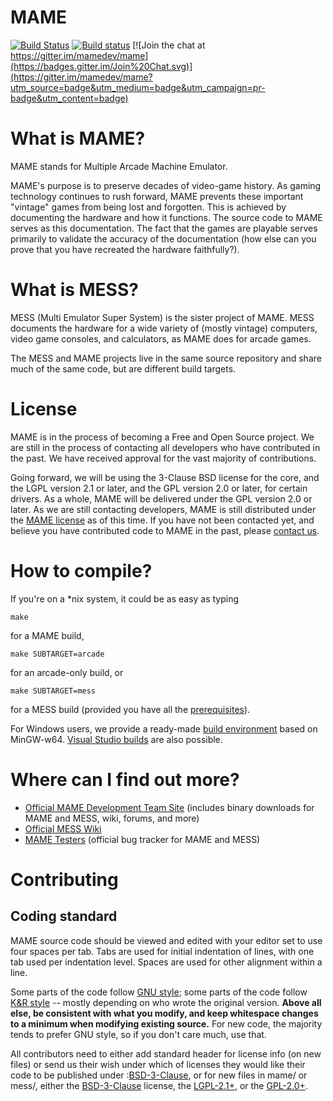 
# **MAME** #

[![Build Status](https://travis-ci.org/mamedev/mame.svg)](https://travis-ci.org/mamedev/mame) [![Build status](https://ci.appveyor.com/api/projects/status/te0qy56b72tp5kmo?svg=true)](https://ci.appveyor.com/project/startaq/mame) [![Join the chat at https://gitter.im/mamedev/mame](https://badges.gitter.im/Join%20Chat.svg)](https://gitter.im/mamedev/mame?utm_source=badge&utm_medium=badge&utm_campaign=pr-badge&utm_content=badge)

What is MAME?
=============

MAME stands for Multiple Arcade Machine Emulator.

MAME's purpose is to preserve decades of video-game history. As gaming technology continues to rush forward, MAME prevents these important "vintage" games from being lost and forgotten. This is achieved by documenting the hardware and how it functions. The source code to MAME serves as this documentation. The fact that the games are playable serves primarily to validate the accuracy of the documentation (how else can you prove that you have recreated the hardware faithfully?).


What is MESS?
=============

MESS (Multi Emulator Super System) is the sister project of MAME. MESS documents the hardware for a wide variety of (mostly vintage) computers, video game consoles, and calculators, as MAME does for arcade games.

The MESS and MAME projects live in the same source repository and share much of the same code, but are different build targets.


License
=======

MAME is in the process of becoming a Free and Open Source project. We are still in the process of contacting all developers who have contributed in the past. We have received approval for the vast majority of contributions.

Going forward, we will be using the 3-Clause BSD license for the core, and the LGPL version 2.1 or later, and the GPL version 2.0 or later, for certain drivers. As a whole, MAME will be delivered under the GPL version 2.0 or later.
As we are still contacting developers, MAME is still distributed under the [MAME license](docs/mamelicense.txt) as of this time. If you have not been contacted yet, and believe you have contributed code to MAME in the past, please [contact us](mailto:mamedev@mamedev.org).

How to compile?
=============

If you're on a *nix system, it could be as easy as typing

```
make
```

for a MAME build,

```
make SUBTARGET=arcade
```

for an arcade-only build, or

```
make SUBTARGET=mess
```

for a MESS build (provided you have all the [prerequisites](http://forums.bannister.org/ubbthreads.php?ubb=showflat&Number=35138)).

For Windows users, we provide a ready-made [build environment](http://mamedev.org/tools/) based on MinGW-w64. [Visual Studio builds](http://wiki.mamedev.org/index.php?title=Building_MAME_using_Microsoft_Visual_Studio_compilers) are also possible.




Where can I find out more?
=============

* [Official MAME Development Team Site](http://mamedev.org/) (includes binary downloads for MAME and MESS, wiki, forums, and more)
* [Official MESS Wiki](http://www.mess.org/)
* [MAME Testers](http://mametesters.org/) (official bug tracker for MAME and MESS)


Contributing
=============

## Coding standard

MAME source code should be viewed and edited with your editor set to use four spaces per tab. Tabs are used for initial indentation of lines, with one tab used per indentation level. Spaces are used for other alignment within a line.

Some parts of the code follow [GNU style](http://www.gnu.org/prep/standards/html_node/Formatting.html); some parts of the code follow [K&R style](https://en.wikipedia.org/wiki/Indent_style#K.26R_style) -- mostly depending on who wrote the original version. **Above all else, be consistent with what you modify, and keep whitespace changes to a minimum when modifying existing source.** For new code, the majority tends to prefer GNU style, so if you don't care much, use that.

All contributors need to either add standard header for license info (on new files) or send us their wish under which of licenses they would like their code to be published under :[BSD-3-Clause](http://spdx.org/licenses/BSD-3-Clause), or for new files in mame/ or mess/, either the [BSD-3-Clause](http://spdx.org/licenses/BSD-3-Clause) license, the [LGPL-2.1+](http://spdx.org/licenses/LGPL-2.1+), or the [GPL-2.0+](http://spdx.org/licenses/GPL-2.0+).
